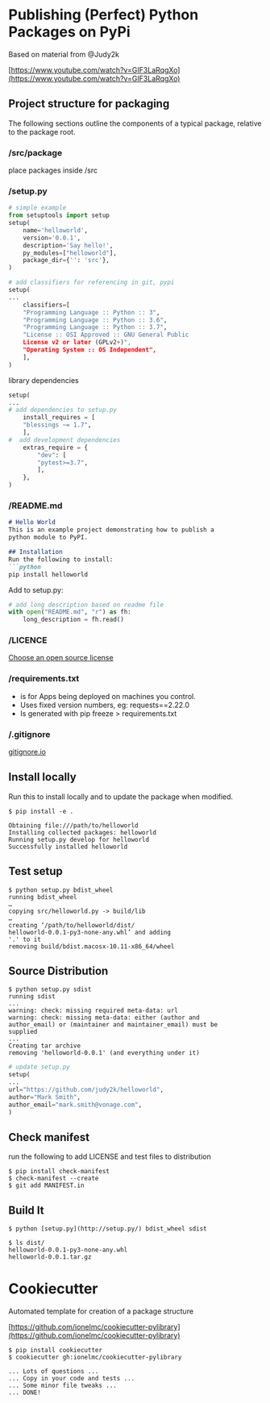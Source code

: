 # Publishing (Perfect) Python Packages on PyPi

Based on material from @Judy2k

[https://www.youtube.com/watch?v=GIF3LaRqgXo](https://www.youtube.com/watch?v=GIF3LaRqgXo)

[](bit.ly/perfectpypi)

## Project structure for packaging

The following sections outline the components of a typical package, relative to the package root.

### /src/package

place packages inside /src

### /setup.py

```python
# simple example
from setuptools import setup 
setup(
	name='helloworld',
	version='0.0.1',
	description='Say hello!',
	py_modules=["helloworld"],
	package_dir={'': 'src'},
)
```

```python
# add classifiers for referencing in git, pypi
setup(
...
	classifiers=[
	"Programming Language :: Python :: 3",
	"Programming Language :: Python :: 3.6",
	"Programming Language :: Python :: 3.7",
	"License :: OSI Approved :: GNU General Public
	License v2 or later (GPLv2+)",
	"Operating System :: OS Independent",
	],
)
```

library dependencies

```python
setup(
...
# add dependencies to setup.py
	install_requires = [
	"blessings ~= 1.7",
	],
#  add development dependencies
	extras_require = {
		"dev": [
		"pytest>=3.7",
		],
	},
)
```

### /README.md

```markdown
# Hello World
This is an example project demonstrating how to publish a
python module to PyPI.

## Installation
Run the following to install:
```python
pip install helloworld
```

Add to setup.py:

```python
# add long description based on readme file
with open("README.md", "r") as fh:
	long_description = fh.read()
```

### /LICENCE

[Choose an open source license](https://choosealicense.com/)

### /requirements.txt

- is for Apps being deployed on machines you control.
- Uses fixed version numbers, eg: requests==2.22.0
- Is generated with pip freeze > requirements.txt

### /.gitignore

[gitignore.io](http://gitignore.io)

## Install locally
Run this to install locally and to update the package when modified.  

```
$ pip install -e .

Obtaining file:///path/to/helloworld
Installing collected packages: helloworld
Running setup.py develop for helloworld
Successfully installed helloworld
```

## Test setup

```
$ python setup.py bdist_wheel
running bdist_wheel
…
copying src/helloworld.py -> build/lib
…
creating ‘/path/to/helloworld/dist/
helloworld-0.0.1-py3-none-any.whl’ and adding
'.' to it
removing build/bdist.macosx-10.11-x86_64/wheel
```

## Source Distribution

```
$ python setup.py sdist
running sdist
...
warning: check: missing required meta-data: url
warning: check: missing meta-data: either (author and
author_email) or (maintainer and maintainer_email) must be
supplied
...
Creating tar archive
removing 'helloworld-0.0.1' (and everything under it)
```

```python
# update setup.py
setup(
...
url="https://github.com/judy2k/helloworld",
author="Mark Smith",
author_email="mark.smith@vonage.com",
)
```

## Check manifest

run the following to add LICENSE and test files to distribution

```
$ pip install check-manifest
$ check-manifest --create
$ git add MANIFEST.in
```

## Build It

```
$ python [setup.py](http://setup.py/) bdist_wheel sdist

$ ls dist/
helloworld-0.0.1-py3-none-any.whl
helloworld-0.0.1.tar.gz
```

# Cookiecutter

Automated template for creation of a package structure

[https://github.com/ionelmc/cookiecutter-pylibrary](https://github.com/ionelmc/cookiecutter-pylibrary)

```
$ pip install cookiecutter
$ cookiecutter gh:ionelmc/cookiecutter-pylibrary  

... Lots of questions ...
... Copy in your code and tests ...
... Some minor file tweaks ...
... DONE!
```